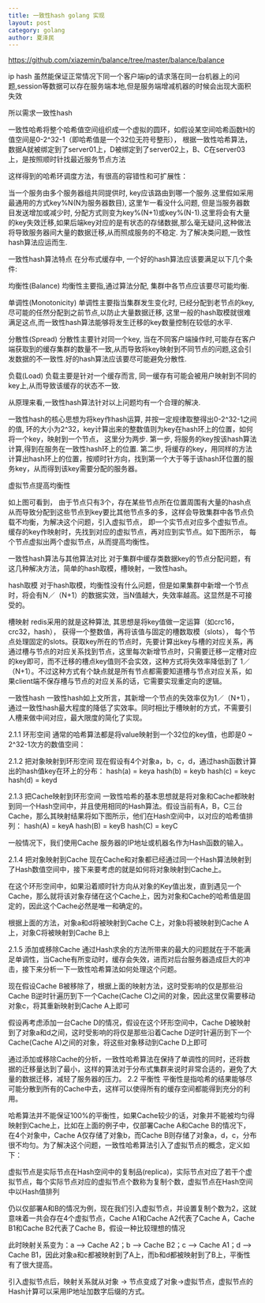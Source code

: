 ```yaml
---
title: 一致性hash golang 实现
layout: post
category: golang
author: 夏泽民
---
```

https://github.com/xiazemin/balance/tree/master/balance/balance

ip hash 虽然能保证正常情况下同一个客户端ip的请求落在同一台机器上的问题,session等数据可以存在服务端本地,但是服务端增减机器的时候会出现大面积失效

所以需求一致性hash

一致性哈希将整个哈希值空间组织成一个虚拟的圆环，如假设某空间哈希函数H的值空间是0-2^32-1（即哈希值是一个32位无符号整形），
根据一致性哈希算法，数据A就被绑定到了server01上，D被绑定到了server02上，B、C在server03上，是按照顺时针找最近服务节点方法

这样得到的哈希环调度方法，有很高的容错性和可扩展性：


 当一个服务由多个服务器组共同提供时, key应该路由到哪一个服务.这里假如采用最通用的方式key%N(N为服务器数目), 这里乍一看没什么问题, 但是当服务器数目发送增加或减少时, 分配方式则变为key%(N+1)或key%(N-1).这里将会有大量的key失效迁移,如果后端key对应的是有状态的存储数据,那么毫无疑问,这种做法将导致服务器间大量的数据迁移,从而照成服务的不稳定. 为了解决类问题,一致性hash算法应运而生.
<!-- more -->
 一致性hash算法特点
 在分布式缓存中, 一个好的hash算法应该要满足以下几个条件:

 均衡性(Balance)
 均衡性主要指,通过算法分配, 集群中各节点应该要尽可能均衡.

 单调性(Monotonicity)
 单调性主要指当集群发生变化时, 已经分配到老节点的key, 尽可能的任然分配到之前节点,以防止大量数据迁移, 这里一般的hash取模就很难满足这点,而一致性hash算法能够将发生迁移的key数量控制在较低的水平.

 分散性(Spread)
 分散性主要针对同一个key, 当在不同客户端操作时,可能存在客户端获取到的缓存集群的数量不一致,从而导致将key映射到不同节点的问题,这会引发数据的不一致性.好的hash算法应该要尽可能避免分散性.

 负载(Load)
 负载主要是针对一个缓存而言, 同一缓存有可能会被用户映射到不同的key上,从而导致该缓存的状态不一致.

 从原理来看,一致性hash算法针对以上问题均有一个合理的解决.


 一致性hash的核心思想为将key作hash运算, 并按一定规律取整得出0-2^32-1之间的值, 环的大小为2^32，key计算出来的整数值则为key在hash环上的位置，如何将一个key，映射到一个节点， 这里分为两步.
 第一步, 将服务的key按该hash算法计算,得到在服务在一致性hash环上的位置.
 第二步, 将缓存的key，用同样的方法计算出hash环上的位置，按顺时针方向，找到第一个大于等于该hash环位置的服务key，从而得到该key需要分配的服务器。


 虚拟节点提高均衡性

 如上图可看到， 由于节点只有3个，存在某些节点所在位置周围有大量的hash点从而导致分配到这些节点到key要比其他节点多的多，这样会导致集群中各节点负载不均衡，为解决这个问题，引入虚拟节点， 即一个实节点对应多个虚拟节点。缓存的key作映射时，先找到对应的虚拟节点，再对应到实节点。如下图所示， 每个节点虚拟出两个虚拟节点，从而提高均衡性。


一致性hash算法与其他算法对比
对于集群中缓存类数据key的节点分配问题，有这几种解决方法，简单的hash取模，槽映射，一致性hash。

hash取模
对于hash取模，均衡性没有什么问题，但是如果集群中新增一个节点时，将会有N／（N+1）的数据实效，当N值越大，失效率越高。这显然是不可接受的。

槽映射
redis采用的就是这种算法, 其思想是将key值做一定运算（如crc16， crc32，hash）， 获得一个整数值，再将该值与固定的槽数取模（slots）， 每个节点处理固定的slots。获取key所在的节点时，先要计算出key与槽的对应关系，再通过槽与节点的对应关系找到节点，这里每次新增节点时，只需要迁移一定槽对应的key即可，而不迁移的槽点key值则不会实效，这种方式将失效率降低到了 1／（N+1）。不过这种方式有个缺点就是所有节点都需要知道槽与节点对应关系，如果client端不保存槽与节点的对应关系的话，它需要实现重定向的逻辑。

一致性hash
一致性hash如上文所言，其新增一个节点的失效率仅为1／（N+1），通过一致性hash最大程度的降低了实效率。同时相比于槽映射的方式，不需要引人槽来做中间对应，最大限度的简化了实现。



2.1.1 环形空间
通常的哈希算法都是将value映射到一个32位的key值，也即是0 ~ 2^32-1次方的数值空间：

2.1.2 把对象映射到环形空间
现在假设有4个对象a，b，c，d，通过hash函数计算出的hash值key在环上的分布：
hash(a) = keya
hash(b) = keyb
hash(c) = keyc
hash(d) = keyd

2.1.3 把Cache映射到环形空间
一致性哈希的基本思想就是将对象和Cache都映射到同一个Hash空间中，并且使用相同的Hash算法。假设当前有A，B，C三台Cache，那么其映射结果将如下图所示，他们在Hash空间中，以对应的哈希值排列：
hash(A) = keyA
hash(B) = keyB
hash(C) = keyC

一般情况下，我们使用Cache 服务器的IP地址或机器名作为Hash函数的输入。

2.1.4 把对象映射到Cache
现在Cache和对象都已经通过同一个Hash算法映射到了Hash数值空间中，接下来要考虑的就是如何将对象映射到Cache上。

在这个环形空间中，如果沿着顺时针方向从对象的Key值出发，直到遇见一个Cache，那么就将该对象存储在这个Cache上，因为对象和Cache的哈希值是固定的，因此这个Cache必然是唯一和确定的。

根据上面的方法，对象a和d将被映射到Cache C上，对象b将被映射到Cache A上，对象C将被映射到Cache B上


2.1.5 添加或移除Cache
通过Hash求余的方法所带来的最大的问题就在于不能满足单调性，当Cache有所变动时，缓存会失效，进而对后台服务器造成巨大的冲击，接下来分析一下一致性哈希算法如何处理这个问题。

现在假设Cache B被移除了，根据上面的映射方法，这时受影响的仅是那些沿Cache B逆时针遍历到下一个Cache(Cache C)之间的对象，因此这里仅需要移动对象c，将其重新映射到Cache A上即可

假设再考虑添加一台Cache D的情况，假设在这个环形空间中，Cache D被映射到了对象a和d之间，这时受影响的将仅是那些沿着Cache D逆时针遍历到下一个Cache(Cache A)之间的对象，将这些对象移动到Cache D上即可


通过添加或移除Cache的分析，一致性哈希算法在保持了单调性的同时，还将数据的迁移量达到了最小，这样的算法对于分布式集群来说时非常合适的，避免了大量的数据迁移，减轻了服务器的压力。
2.2 平衡性
平衡性是指哈希的结果能够尽可能分散到所有的Cache中去，这样可以使得所有的缓存空间都能得到充分的利用。

哈希算法并不能保证100%的平衡性，如果Cache较少的话，对象并不能被均匀得映射到Cache上，比如在上面的例子中，仅部署Cache A和Cache B的情况下，在4个对象中，Cache A仅存储了对象b，而Cache B则存储了对象a，d，c，分布很不均匀。为了解决这个问题，一致性哈希算法引入了虚拟节点的概念，定义如下：

虚拟节点是实际节点在Hash空间中的复制品(replica)，实际节点对应了若干个虚拟节点，每个实际节点对应的虚拟节点个数称为复制个数，虚拟节点在Hash空间中以Hash值排列

仍以仅部署A和B的情况为例，现在我们引入虚拟节点，并设置复制个数为2，这就意味着一共会存在4个虚拟节点，Cache A1和Cache A2代表了Cache A，Cache B1和Cache B2代表了Cache B，假设一种比较理想的情况


此时映射关系变为：a --> Cache A2；b --> Cache B2；c --> Cache A1；d --> Cache B1，因此对象a和c都被映射到了A上，而b和d都被映射到了B上，平衡性有了很大提高。

引入虚拟节点后，映射关系就从对象 -> 节点变成了对象->虚拟节点，虚拟节点的Hash计算可以采用IP地址加数字后缀的方式。



